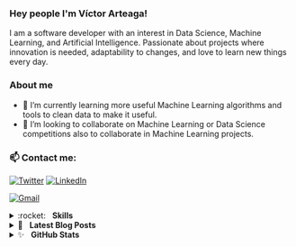 ### Hey people I'm Víctor Arteaga!

I am a software developer with an interest in Data Science, Machine Learning, and Artificial Intelligence. Passionate about projects where innovation is needed, adaptability to changes, and love to learn new things every day.

### About me

- 🌱 I’m currently learning more useful Machine Learning algorithms and tools to clean data to make it useful.
- 👯 I’m looking to collaborate on Machine Learning or Data Science competitions also to collaborate in Machine Learning projects.


### 📫 Contact me:

[<img alt="Twitter" src="https://img.shields.io/badge/Twitter-%231DA1F2.svg?&style=for-the-badge&logo=Twitter&logoColor=white"/>](https://twitter.com/Xathovic)
[<img alt="LinkedIn" src="https://img.shields.io/badge/linkedin-%230077B5.svg?&style=for-the-badge&logo=linkedin&logoColor=white"/>](https://www.linkedin.com/in/viiic98/)

[<img alt="Gmail" src="https://img.shields.io/badge/vic.arteaga98@gmail.com-D14836?style=for-the-badge&logo=gmail&logoColor=white"/>](#)

<details>
  <summary>:rocket:&nbsp;&nbsp;&nbsp;<b>Skills</b></summary>
  <br/>
	<img src="https://img.shields.io/badge/python-%233a75a5.svg?&style=for-the-badge&logo=python&logoColor=white" alt="Python"/>
  <img src="https://img.shields.io/badge/django-%23092E20.svg?&style=for-the-badge&logo=django&logoColor=white" alt="Django"/>
	<img src="https://img.shields.io/badge/html5-%23e34f26.svg?&style=for-the-badge&logo=html5&logoColor=white" alt="HTML5"/>
	<img src="https://img.shields.io/badge/css3-%233573b5.svg?&style=for-the-badge&logo=css3&logoColor=white" alt="CSS3"/>
	<img src="https://img.shields.io/badge/javascript%20-%23323330.svg?&style=for-the-badge&logo=javascript&logoColor=%23f7de1e" alt="JavaScript"/>
  <img alt="NumPy" src="https://img.shields.io/badge/numpy-%23013243.svg?&style=for-the-badge&logo=numpy&logoColor=white" />
  <img alt="Pandas" src="https://img.shields.io/badge/pandas-%23150458.svg?&style=for-the-badge&logo=pandas&logoColor=white" />
  <img alt="TensorFlow" src="https://img.shields.io/badge/TensorFlow-%23FF6F00.svg?&style=for-the-badge&logo=TensorFlow&logoColor=white" />
  <img alt="Keras" src="https://img.shields.io/badge/Keras-%23D00000.svg?&style=for-the-badge&logo=Keras&logoColor=white"/>
  <img alt="Jupyter" src="https://img.shields.io/badge/Jupyter-%23F37626.svg?&style=for-the-badge&logo=Jupyter&logoColor=white" />
  <img alt="MySQL" src="https://img.shields.io/badge/mysql-%2300f.svg?&style=for-the-badge&logo=mysql&logoColor=white"/>
	<img alt="Git" src="https://img.shields.io/badge/git-%23F05033.svg?&style=for-the-badge&logo=git&logoColor=white"/>
  <img alt="GitHub" src="https://img.shields.io/badge/github-%23121011.svg?&style=for-the-badge&logo=github&logoColor=white"/>
  <br/>
  <br/>
</details>

<details>
	<summary>📝&nbsp;&nbsp;&nbsp;<b>Latest Blog Posts</b></summary>
	<br/>
	<ul>
		<li>
			<a href="https://amineneifer.medium.com/disaster-risk-management-2746dd78c34c">Data science & ML in disaster risk management</a>
		</li>
		<li>
      <a href="https://www.linkedin.com/pulse/rnn-btc-victor-arteaga/?trackingId=Hojx6B4UTgaAEXG1ZOI0%2Bg%3D%3D">Recurrent neural network for BTC</a>
		</li>
		<li>
      <a href="https://www.linkedin.com/pulse/my-experience-building-llevame-victor-arteaga/?trackingId=%2FEMCdVFqQ0GXEYix7OphRA%3D%3D">My experience building "Llevame"</a>
		</li>
	</ul>
</details>

<details>
	<summary>✨&nbsp;&nbsp;&nbsp;<b>GitHub Stats</b></summary>
	<br/>
  <img align="left" alt="Victor's GitHub Stats" src="https://github-readme-stats-orpin-kappa.vercel.app/api?username=Viiic98&show_icons=true&hide_border=true" />
</details>
